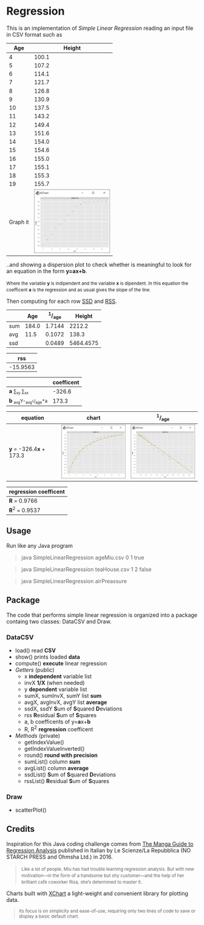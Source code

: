 # Regression

This is an implementation of *Simple Linear Regression* reading an input file in CSV format such as

| Age | Height |
| --- | --- |
| 4 | 100.1 |
| 5 | 107.2 |
| 6 | 114.1 |
| 7 | 121.7 |
| 8 | 126.8 |
| 9 | 130.9 |
| 10 | 137.5 |
| 11 | 143.2 |
| 12 | 149.4 |
| 13 | 151.6 |
| 14 | 154.0 |
| 15 | 154.6 |
| 16 | 155.0 |
| 17 | 155.1 |
| 18 | 155.3 |
| 19 | 155.7 |
| Graph it | <img src="img/chart_Miu.PNG" width="200" /> |

..and showing a dispersion plot to check whether is meaningful to look for an equation in the form **y=ax+b**. 

<small>Where the variable **y** is indipendent and the variable  **x** is dipendent. In this equation the coefficent **a** is the regression and as usual gives the slope of the line.</small>

Then computing for each row [SSD](https://www.investopedia.com/terms/s/sum-of-squares.asp) and [RSS](https://en.wikipedia.org/wiki/Residual_sum_of_squares).

| | Age | <sup>1</sup>/<sub>age</sub> | Height |
| --- | --- | --- | --- |
| sum | 184.0 | 1.7144 | 2212.2 |
| avg | 11.5 | 0.1072 | 138.3 |
| ssd | | 0.0489 | 5464.4575 |

| rss |
| --- |
| -15.9563| |

| | coefficent |
| --- | --- |
| **a** <small>&sum;<sub>xy</sub> &sum;<sub>xx</sub></small> | -326.6 |
| **b** <small><sub>avg</sub>Y-<sub>avg<sup>1</sup></sub>/<sub>age</sub>*a</small> |  173.3 | 

| equation | chart | <sup>1</sup>/<sub>age</sub> |
| --- | --- | --- |
| **y** = -326.4**x** + 173.3 | <img src="img/regl_Miu.PNG" width="200" /> | <img src="img/regl_1_over_age_Miu.PNG" width="200" />

| regression coefficent |
| --- |
| **R** = 0.9766 |
| **R**<sup>2</sup> = 0.9537 |


## Usage
Run like any Java program 
> java SimpleLinearRegression ageMiu.csv 0 1 true

> java SimpleLinearRegression teaHouse.csv 1 2 false

> java SimpleLinearRegression airPreassure

## Package
The code that performs simple linear regression is organized into a package containg two classes: DataCSV and Draw.

### DataCSV
- load()    read **CSV**
- show()    prints loaded **data**
- compute() **execute** linear regression
- *Getters* (public)
    - x **independent** variable list
    - invX  **1/X** (when needed)
    - y **dependent** variable list
    - sumX, sumInvX, sumY   list **sum**
    - avgX, avgInvX, avgY   list **average**
    - ssdX, ssdY    **S**um of **S**quared  **D**eviations
    - rss  **R**esidual **S**um of **S**quares
    - a, b  coefficents of y=**a**x+**b**
    - R, R<sup>2</sup>  **regression** coefficent
- *Methods* (private)
    - getIndexValue()
    - getIndexValueInverted()
    - round()   **round with precision**
    - sumList() column **sum**
    - avgList() column **average**
    - ssdList()  **S**um of **S**quared  **D**eviations
    - rssList()  **R**esidual **S**um of **S**quares

### Draw
- scatterPlot()

## Credits
Inspiration for this Java coding challenge comes from [The Manga Guide to Regression Analysis](https://nostarch.com/regression) published in Italian by Le Scienze/La Repubblica (NO STARCH PRESS and Ohmsha Ltd.) in 2016.<small>
>Like a lot of people, Miu has had trouble learning regression analysis. But with new motivation—in the form of a handsome but shy customer—and the help of her brilliant café coworker Risa, she’s determined to master it.</small>

Charts built with [XChart](https://knowm.org/open-source/xchart/) a light-weight and convenient library for plotting data.<small> 
>Its focus is on simplicity and ease-of-use, requiring only two lines of code to save or display a basic default chart.
</small>
